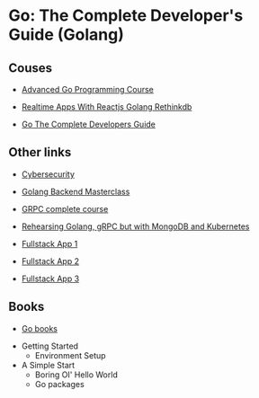# Go: The Complete Developer's Guide (Golang)

## Couses

- [Advanced Go Programming Course](https://www.udemy.com/advanced-go-programming-course/)

- [Realtime Apps With Reactjs Golang Rethinkdb](https://www.udemy.com/realtime-apps-with-reactjs-golang-rethinkdb/)

* [Go The Complete Developers Guide](https://www.udemy.com/go-the-complete-developers-guide/)

## Other links

- [Cybersecurity](https://www.youtube.com/playlist?list=PLy_6D98if3UINAba67DnhO4055OA6viSb)

- [Golang Backend Masterclass](https://www.youtube.com/playlist?list=PLy_6D98if3ULEtXtNSY_2qN21VCKgoQAE)

- [GRPC complete course](https://www.youtube.com/playlist?list=PLy_6D98if3UJd5hxWNfAqKMr15HZqFnqf)

- [Rehearsing Golang, gRPC but with MongoDB and Kubernetes](https://www.youtube.com/watch?v=f6KG5eqOPFw)

- [Fullstack App 1](https://www.youtube.com/watch?v=fW5rxeFTRac&list=PLjcZkIZoC0IflwnNLf5BBrpKoHi684fl-&index=2)

- [Fullstack App 2](https://www.youtube.com/watch?v=4YnzS14UYcQ)

- [Fullstack App 3](https://www.youtube.com/playlist?list=PLnrGn4P6C4P6yasdEJnEUhueTjCGXGuFe)

## Books

- [Go books](https://www.goodreads.com/book/show/35724605)

* Getting Started
  - Environment Setup
* A Simple Start
  - Boring OI' Hello World
  - Go packages
